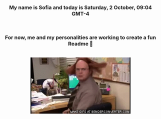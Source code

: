 


<div align="center">
<h3 >My name is Sofia and today is Saturday, 2 October, 09:04 GMT-4</h3><br>
<h3 >For now, me and my personalities are working to create a fun Readme 👋
</h3><br>
<img src='img/dwight.gif' alt='working...'/>
</div>
